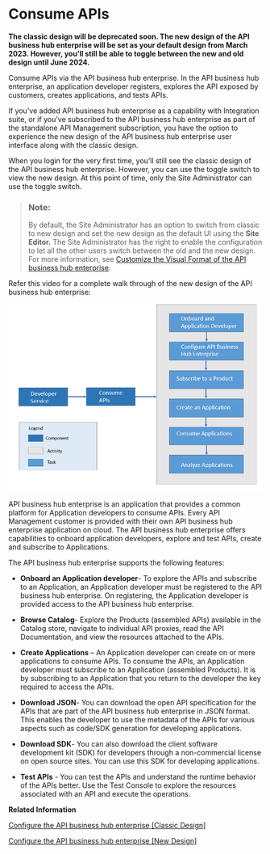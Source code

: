 <!-- loioea561e424f6e44aa985fceedf7fabee7 -->

# Consume APIs

**The classic design will be deprecated soon. The new design of the API business hub enterprise will be set as your default design from March 2023. However, you’ll still be able to toggle between the new and old design until June 2024.** 

Consume APIs via the API business hub enterprise. In the API business hub enterprise, an application developer registers, explores the API exposed by customers, creates applications, and tests APIs.

If you've added API business hub enterprise as a capability with Integration suite, or if you’ve subscribed to the API business hub enterprise as part of the standalone API Management subscription, you have the option to experience the new design of the API business hub enterprise user interface along with the classic design.

When you login for the very first time, you’ll still see the classic design of the API business hub enterprise. However, you can use the toggle switch to view the new design. At this point of time, only the Site Administrator can use the toggle switch.

> ### Note:  
> By default, the Site Administrator has an option to switch from classic to new design and set the new design as the default UI using the **Site Editor.** The Site Administrator has the right to enable the configuration to let all the other users switch between the old and the new design. For more information, see [Customize the Visual Format of the API business hub enterprise](customize-the-visual-format-of-the-api-business-hub-enterprise-2eacd52.md).

Refer this video for a complete walk through of the new design of the API business hub enterprise:



![](images/ABHE_Block_509b298.png)

API business hub enterprise is an application that provides a common platform for Application developers to consume APIs. Every API Management customer is provided with their own API business hub enterprise application on cloud. The API business hub enterprise offers capabilities to onboard application developers, explore and test APIs, create and subscribe to Applications.

The API business hub enterprise supports the following features:

-   **Onboard an Application developer**- To explore the APIs and subscribe to an Application, an Application developer must be registered to the API business hub enterprise. On registering, the Application developer is provided access to the API business hub enterprise.
-   **Browse Catalog**- Explore the Products \(assembled APIs\) available in the Catalog store, navigate to individual API proxies, read the API Documentation, and view the resources attached to the APIs.
-   **Create Applications** – An Application developer can create on or more applications to consume APIs. To consume the APIs, an Application developer must subscribe to an Application \(assembled Products\). It is by subscribing to an Application that you return to the developer the key required to access the APIs.
-   **Download JSON**- You can download the open API specification for the APIs that are part of the API business hub enterprise in JSON format. This enables the developer to use the metadata of the APIs for various aspects such as code/SDK generation for developing applications.

-   **Download SDK**- You can also download the client software development kit \(SDK\) for developers through a non-commercial license on open source sites. You can use this SDK for developing applications.

-   **Test APIs** - You can test the APIs and understand the runtime behavior of the APIs better. Use the Test Console to explore the resources associated with an API and execute the operations.

**Related Information**  


[Configure the API business hub enterprise \[Classic Design\]](configure-the-api-business-hub-enterprise-classic-design-7b71b16.md "The classic design will be deprecated soon. The new design of the API business hub enterprise will be set as your default design from March 2023. However, you’ll still be able to toggle between the new and old design until June 2024.")

[Configure the API business hub enterprise \[New Design\]](configure-the-api-business-hub-enterprise-new-design-54b4607.md "You can configure the API business hub enterprise to personalize it for your organization.")

